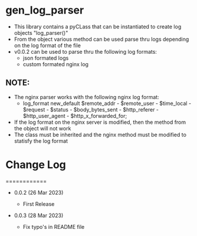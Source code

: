 # gen_log_parser
- This library contains a pyCLass that can be instantiated to create log objects "log_parser()"
- From the object various method can be used parse thru logs depending on the log format of the file
- v0.0.2 can be used to parse thru the following log formats:
  - json formated logs
  - custom formated nginx log

## NOTE:
- The nginx parser works with the following nginx log format:
  - log_format new_default $remote_addr - $remote_user - $time_local - $request - $status - $body_bytes_sent - $http_referer - $http_user_agent - $http_x_forwarded_for;
- If the log format on the nginx server is modified, then the method from the object will not work
- The class must be inherited and the nginx method must be modified to statisfy the log format



# Change Log
============

- 0.0.2 (26 Mar 2023)
  - First Release

- 0.0.3 (28 Mar 2023)
  - Fix typo's in README file


